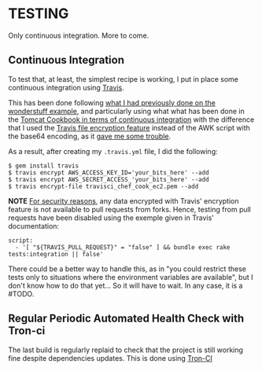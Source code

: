 # TESTING

Only continuous integration. More to come.

## Continuous Integration

To test that, at least, the simplest recipe is working, I put in place some continuous integration using [Travis](https://travis-ci.org).

This has been done following [what I had previously done on the wonderstuff example](https://github.com/esciara/wonderstuff/blob/master/README.md#continuous-integration), and particularly using what what has been done in the [Tomcat Cookbook in terms of continuous integration](https://github.com/opscode-cookbooks/tomcat/blob/master/TESTING.md#words-about-travisyml) with the difference that I used the [Travis file encryption feature](http://docs.travis-ci.com/user/encrypting-files/) instead of the AWK script with the base64 encoding, as it [gave me some trouble](https://travis-ci.org/esciara/chef-provisioning-examples/builds/47469370).

As a result, after creating my `.travis.yml` file, I did the following:

```
$ gem install travis
$ travis encrypt AWS_ACCESS_KEY_ID='your_bits_here' --add
$ travis encrypt AWS_SECRET_ACCESS_'your_bits_here' --add
$ travis encrypt-file travisci_chef_cook_ec2.pem --add
```

**NOTE** [For security reasons](http://docs.travis-ci.com/user/pull-requests/#Security-Restrictions-when-testing-Pull-Requests), any data encrypted with Travis' encryption feature is not available to pull requests from forks. Hence, testing from pull requests have been disabled using the exemple given in Travis' documentation:
```
script:
  - '[ "${TRAVIS_PULL_REQUEST}" = "false" ] && bundle exec rake tests:integration || false'
```
There could be a better way to handle this, as in "you could restrict these tests only to situations where the environment variables are available", but I don't know how to do that yet... So it will have to wait. In any case, it is a #TODO.

## Regular Periodic Automated Health Check with Tron-ci

The last build is regularly replaid to check that the project is still working fine despite dependencies updates. This is done using [Tron-CI](http://tron-ci.herokuapp.com/jobs/3563258/)